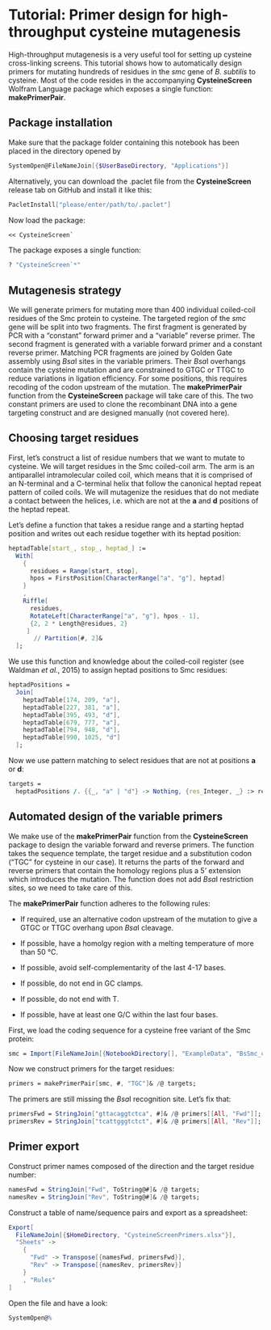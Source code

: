 # Tutorial: Primer design for high-throughput cysteine mutagenesis

High-throughput mutagenesis is a very useful tool for setting up cysteine cross-linking screens. This tutorial shows how to automatically design primers for mutating hundreds of residues in the *smc* gene of *B. subtilis* to cysteine. Most of the code resides in the accompanying **CysteineScreen** Wolfram Language package which exposes a single function: **makePrimerPair**.

## Package installation

Make sure that the package folder containing this notebook has been placed in the directory opened by



```mathematica
SystemOpen@FileNameJoin[{$UserBaseDirectory, "Applications"}]
```

Alternatively, you can download the .paclet file from the **CysteineScreen** release tab on GitHub and install it like this:



```mathematica
PacletInstall["please/enter/path/to/.paclet"]
```

Now load the package:



```mathematica
<< CysteineScreen`
```

The package exposes a single function:



```mathematica
? "CysteineScreen`*"
```

[//]: # (No rules defined for Print)

## Mutagenesis strategy

We will generate primers for mutating more than 400 individual coiled-coil residues of the Smc protein to cysteine. The targeted region of the *smc* gene will be split into two fragments. The first fragment is generated by PCR with a “constant” forward primer and a “variable” reverse primer. The second fragment is generated with a variable forward primer and a constant reverse primer. Matching PCR fragments are joined by Golden Gate assembly using *Bsa*I sites in the variable primers. Their *Bsa*I overhangs contain the cysteine mutation and are constrained to GTGC or TTGC to reduce variations in ligation efficiency.  For some positions, this requires recoding of the codon upstream of the mutation. The **makePrimerPair** function from the **CysteineScreen** package will take care of this. The two constant primers are used to clone the recombinant DNA into a gene targeting construct and are designed manually (not covered here).

## Choosing target residues

First, let’s construct a list of residue numbers that we want to mutate to cysteine. We will target residues in the Smc coiled-coil arm. The arm is an antiparallel intramolecular coiled coil, which means that it is comprised of an N-terminal and a C-terminal helix that follow the canonical heptad repeat pattern of coiled coils. We will mutagenize the residues that do not mediate a contact between the helices, i.e. which are not at the **a** and **d** positions of the heptad repeat.

Let’s define a function that takes a residue range and a starting heptad position and writes out each residue together with its heptad position:



```mathematica
heptadTable[start_, stop_, heptad_] :=
  With[
    {
      residues = Range[start, stop],
      hpos = FirstPosition[CharacterRange["a", "g"], heptad]
    }
    ,
    Riffle[
      residues,
      RotateLeft[CharacterRange["a", "g"], hpos - 1], 
      {2, 2 * Length@residues, 2}
     ]
       // Partition[#, 2]&
  ];
```

We use this function and knowledge about the coiled-coil register (see Waldman *et al.*, 2015) to assign heptad positions to Smc residues:



```mathematica
heptadPositions = 
  Join[
    heptadTable[174, 209, "a"],
    heptadTable[227, 381, "a"],
    heptadTable[395, 493, "d"],
    heptadTable[679, 777, "a"],
    heptadTable[794, 948, "d"],
    heptadTable[990, 1025, "d"]
  ];
```

Now we use pattern matching to select residues that are not at positions **a** or **d**:



```mathematica
targets =
  heptadPositions /. {{_, "a" | "d"} -> Nothing, {res_Integer, _} :> res};
```

## Automated design of the variable primers

We make use of the **makePrimerPair** function from the **CysteineScreen** package to design the variable forward and reverse primers. The function takes the sequence template, the target residue and a substitution codon (“TGC” for cysteine in our case). It returns the parts of the forward and reverse primers that contain the homology regions plus a 5’ extension which introduces the mutation. The function does not add *Bsa*I restriction sites, so we need to take care of this.

The **makePrimerPair** function adheres to the following rules:

   + If required, use an alternative codon upstream of the mutation to give a GTGC or TTGC overhang upon *Bsa*I cleavage.

   + If possible, have a homolgy region with a melting temperature of more than 50 °C.

   + If possible, avoid self-complementarity of the last 4-17 bases.

   + If possible, do not end in GC clamps.

   + If possible, do not end with T.

   + If possible, have at least one G/C within the last four bases.

First, we load the coding sequence for a cysteine free variant of the Smc protein: 



```mathematica
smc = Import[FileNameJoin[{NotebookDirectory[], "ExampleData", "BsSmc_cysless.txt"}], "Text"];
```

Now we construct primers for the target residues:



```mathematica
primers = makePrimerPair[smc, #, "TGC"]& /@ targets;
```

The primers are still missing the *Bsa*I recognition site. Let’s fix that:



```mathematica
primersFwd = StringJoin["gttacaggtctca", #]& /@ primers[[All, "Fwd"]];
primersRev = StringJoin["tcattgggtctct", #]& /@ primers[[All, "Rev"]];
```

## Primer export

Construct primer names composed of the direction and the target residue number:



```mathematica
namesFwd = StringJoin["Fwd", ToString@#]& /@ targets;
namesRev = StringJoin["Rev", ToString@#]& /@ targets;
```

Construct a table of name/sequence pairs and export as a spreadsheet:



```mathematica
Export[
  FileNameJoin[{$HomeDirectory, "CysteineScreenPrimers.xlsx"}],
  "Sheets" ->
    {
      "Fwd" -> Transpose[{namesFwd, primersFwd}],
      "Rev" -> Transpose[{namesRev, primersRev}]
    }
    , "Rules"
]
```

[//]: # (No rules defined for Output)

Open the file and have a look:



```mathematica
SystemOpen@%
```

